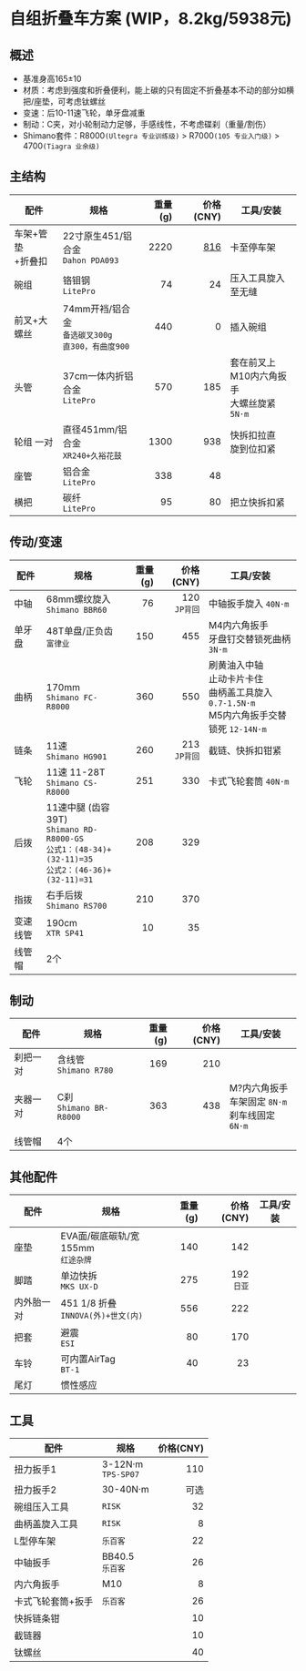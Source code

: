 # 自组折叠车方案 (WIP，8.2kg/5938元)

## 概述

- 基准身高165±10
- 材质：考虑到强度和折叠便利，能上碳的只有固定不折叠基本不动的部分如横把/座垫，可考虑钛螺丝
- 变速：后10-11速飞轮，单牙盘减重
- 制动：C夹，对小轮制动力足够，手感线性，不考虑碟刹（重量/割伤）
- Shimano套件：R8000`(Ultegra 专业训练级)` > R7000`(105 专业入门级)` > 4700`(Tiagra 业余级)`

## 主结构

|配件|规格|重量(g)|价格(CNY)|工具/安装|
|-|-|-:|-:|-|
|车架+管垫<br>+折叠扣|22寸原生451/铝合金<br>`Dahon PDA093`|2220|[816](https://m.tb.cn/h.UwRBmSt?tk=mGGadLBZ9oY)|卡至停车架|
|碗组|铬钼钢<br>`LitePro`|74|24|压入工具旋入至无缝|
|前叉+大螺丝|74mm开裆/铝合金<br>`备选碳叉300g`<br>`直300，有曲度900`|440|0|插入碗组|
|头管|37cm一体内折铝合金<br>`LitePro`|570|185|套在前叉上<br>M10内六角扳手<br>大螺丝旋紧 `5N·m`|
|轮组 一对|直径451mm/铝合金<br>`XR240+久裕花鼓`|1300|938|快拆扣拉直<br>旋到位扣紧|
|座管|铝合金<br>`LitePro`|338|48||
|横把|碳纤<br>`LitePro`|95|80|把立快拆扣紧|

## 传动/变速

|配件|规格|重量(g)|价格(CNY)|工具/安装|
|-|-|-:|-:|-|
|中轴|68mm螺纹旋入<br>`Shimano BBR60 `|76|120<br>`JP背回`|中轴扳手旋入 `40N·m`|
|单牙盘|48T单盘/正负齿<br>`富律业`|150|455|M4内六角扳手<br>牙盘钉交替锁死曲柄 `3N·m`|
|曲柄|170mm<br>`Shimano FC-R8000`|360|550|刷黄油入中轴<br>止动卡片卡住<br>曲柄盖工具旋入 `0.7-1.5N·m`<br>M5内六角扳手交替锁死 `12-14N·m`|
|链条|11速<br>`Shimano HG901`|260|213<br>`JP背回`|截链、快拆扣钳紧|
|飞轮|11速 11-28T<br>`Shimano CS-R8000`|251|330|卡式飞轮套筒 `40N·m`|
|后拨|11速中腿 (齿容39T)<br>`Shimano RD-R8000-GS`<br>`公式1：(48-34)+(32-11)=35`<br>`公式2：(46-36)+(32-11)=31`|208|329||
|指拨|右手后拨<br>`Shimano RS700`|210|370||
|变速线管|190cm<br>`XTR SP41`|10|35||
|线管帽|2个||||

## 制动

|配件|规格|重量(g)|价格(CNY)|工具/安装|
|-|-|-:|-:|-|
|刹把一对|含线管<br>`Shimano R780`|169|210||
|夹器一对|C刹<br>`Shimano BR-R8000`|363|438|M?内六角扳手<br>车架固定 `8N·m`<br>刹车线固定 `6N·m`|
|线管帽|4个||||

## 其他配件

|配件|规格|重量(g)|价格(CNY)|工具/安装|
|-|-|-:|-:|-|
|座垫|EVA面/碳底碳轨/宽155mm<br>`红途杂牌`|140|142||
|脚踏|单边快拆<br>`MKS UX-D`|275|192<br>`日亚`||
|内外胎一对|451 1/8 折叠<br>`INNOVA(外)+世文(内)`|556|222||
|把套|避震<br>`ESI`|80|170||
|车铃|可内置AirTag<br>`BT-1`|40|23||
|尾灯|惯性感应||||

## 工具

|配件|规格|价格(CNY)|
|-|-|-:|
|扭力扳手1|3-12N·m<br>`TPS-SP07`|110|
|扭力扳手2|30-40N·m|可选|
|碗组压入工具|`RISK`|32|
|曲柄盖旋入工具|`RISK`|8|
|L型停车架|`乐百客`|22|
|中轴扳手|BB40.5<br>`乐百客`|26|
|内六角扳手|M10|8|
|卡式飞轮套筒+扳手|`乐百客`|26|
|快拆链条钳||10|
|截链器||10|
|钛螺丝||40|